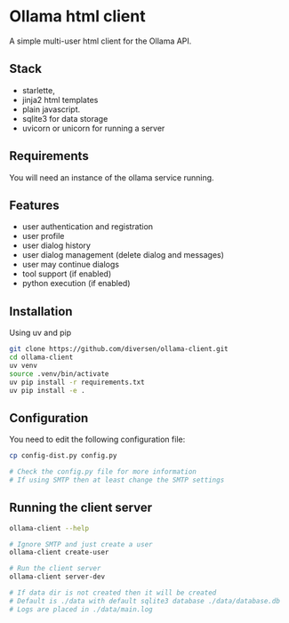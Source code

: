 # Ollama html client

A simple multi-user html client for the Ollama API.

## Stack

* starlette, 
* jinja2 html templates
* plain javascript.
* sqlite3 for data storage
* uvicorn or unicorn for running a server

## Requirements

You will need an instance of the ollama service running.

## Features

* user authentication and registration
* user profile
* user dialog history
* user dialog management (delete dialog and messages)
* user may continue dialogs
* tool support (if enabled)
* python execution (if enabled)

## Installation

Using uv and pip

```bash
git clone https://github.com/diversen/ollama-client.git
cd ollama-client
uv venv
source .venv/bin/activate
uv pip install -r requirements.txt
uv pip install -e .
```

## Configuration

You need to edit the following configuration file:

```bash
cp config-dist.py config.py

# Check the config.py file for more information
# If using SMTP then at least change the SMTP settings
```

## Running the client server

```bash
ollama-client --help

# Ignore SMTP and just create a user
ollama-client create-user

# Run the client server
ollama-client server-dev

# If data dir is not created then it will be created
# Default is ./data with default sqlite3 database ./data/database.db
# Logs are placed in ./data/main.log


```
